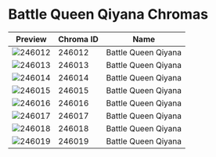 # Battle Queen Qiyana Chromas



| Preview | Chroma ID | Name |
|---------|-----------|------|
| ![246012](https://raw.communitydragon.org/latest/plugins/rcp-be-lol-game-data/global/default/v1/champion-chroma-images/246/246012.png) | 246012 | Battle Queen Qiyana |
| ![246013](https://raw.communitydragon.org/latest/plugins/rcp-be-lol-game-data/global/default/v1/champion-chroma-images/246/246013.png) | 246013 | Battle Queen Qiyana |
| ![246014](https://raw.communitydragon.org/latest/plugins/rcp-be-lol-game-data/global/default/v1/champion-chroma-images/246/246014.png) | 246014 | Battle Queen Qiyana |
| ![246015](https://raw.communitydragon.org/latest/plugins/rcp-be-lol-game-data/global/default/v1/champion-chroma-images/246/246015.png) | 246015 | Battle Queen Qiyana |
| ![246016](https://raw.communitydragon.org/latest/plugins/rcp-be-lol-game-data/global/default/v1/champion-chroma-images/246/246016.png) | 246016 | Battle Queen Qiyana |
| ![246017](https://raw.communitydragon.org/latest/plugins/rcp-be-lol-game-data/global/default/v1/champion-chroma-images/246/246017.png) | 246017 | Battle Queen Qiyana |
| ![246018](https://raw.communitydragon.org/latest/plugins/rcp-be-lol-game-data/global/default/v1/champion-chroma-images/246/246018.png) | 246018 | Battle Queen Qiyana |
| ![246019](https://raw.communitydragon.org/latest/plugins/rcp-be-lol-game-data/global/default/v1/champion-chroma-images/246/246019.png) | 246019 | Battle Queen Qiyana |
